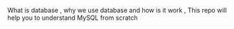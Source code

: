 What is database , why we use database and how is it work , 
This repo will help you to understand MySQL from scratch

